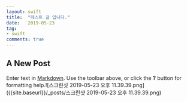```yaml
---
layout: swift
title:  "테스트 글 입니다."
date:   2019-05-23
tag:
- swift
comments: true
---
```


## A New Post

Enter text in [Markdown](http://daringfireball.net/projects/markdown/). Use the toolbar above, or click the **?** button for formatting help.![스크린샷 2019-05-23 오후 11.39.39.png]({{site.baseurl}}/_posts/스크린샷 2019-05-23 오후 11.39.39.png)

